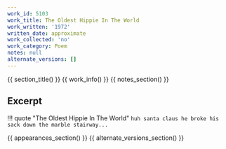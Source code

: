 ```yaml
---
work_id: 5103
work_title: The Oldest Hippie In The World
work_written: '1972'
written_date: approximate
work_collected: 'no'
work_category: Poem
notes: null
alternate_versions: []
---
```


{{ section_title() }}
{{ work_info() }}
{{ notes_section() }}
## Excerpt
!!! quote "The Oldest Hippie In The World"
    ```
    huh
    santa claus
    he broke his sack
    down the marble stairway...
    ```

{{ appearances_section() }}
{{ alternate_versions_section() }}